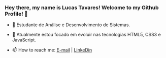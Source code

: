 ### Hey there, my name is Lucas Tavares! Welcome to my Github Profile! 👋

- 💬 Estudante de Análise e Desenvolvimento de Sistemas.

- 🌱 Atualmente estou focado em evoluir nas tecnologias HTML5, CSS3 e JavaScript.

- 📫 How to reach me: [E-mail](tavaresluc@gmail.com) | [LinkeDin](https://www.linkedin.com/in/lucas-o-tavares/) 
